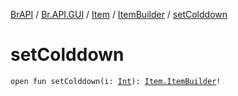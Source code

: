 [BrAPI](../../../index.md) / [Br.API.GUI](../../index.md) / [Item](../index.md) / [ItemBuilder](index.md) / [setColddown](./set-colddown.md)

# setColddown

`open fun setColddown(i: `[`Int`](https://kotlinlang.org/api/latest/jvm/stdlib/kotlin/-int/index.html)`): `[`Item.ItemBuilder`](index.md)`!`